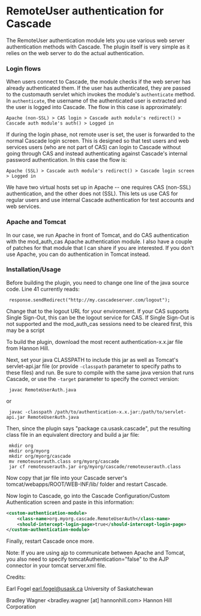 RemoteUser authentication for Cascade
=====================================

The RemoteUser authentication module lets you use various web server 
authentication methods with Cascade.  The plugin itself is very simple 
as it relies on the web server to do the actual authentication. 

### Login flows

When users connect to Cascade, the module checks if the web server has 
already authenticated them.  If the user has authenticated, they are
passed to the customauth servlet which invokes the module's `authenticate`
method. In `authenticate`, the username of the authenticated user is extracted
and the user is logged into Cascade. The flow in this case is approximately:

    Apache (non-SSL) > CAS login > Cascade auth module's redirect() > Cascade auth module's auth() > Logged in

If during the login phase, not remote user is set, the user is forwarded to
the normal Cascade login screen. This is designed so that test users and web services 
users (who are not part of CAS) can login to Cascade without going through CAS
and instead authenticating against Cascade's internal password authentication.
In this case the flow is:

    Apache (SSL) > Cascade auth module's redirect() > Cascade login screen > Logged in

We have two virtual hosts set up in Apache -- one requires CAS (non-SSL)
authentication, and the other does not (SSL).  This lets us use CAS for regular 
users and use internal Cascade authentication for test accounts and web 
services.

### Apache and Tomcat

In our case, we run Apache in front of Tomcat, and do CAS authentication 
with the mod_auth_cas Apache authentication module.  I also have a 
couple of patches for that module that I can share if you are interested. 
If you don't use Apache, you can do authentication in Tomcat instead. 

### Installation/Usage

Before building the plugin, you need to change one line of the java 
source code. Line 41 currently reads:

     response.sendRedirect("http://my.cascadeserver.com/logout");

Change that to the logout URL for your environment. If your CAS supports Single Sign-Out,
this can be the logout service for CAS. If Single Sign-Out is not supported and the 
mod_auth_cas sessions need to be cleared first, this may be a script

To build the plugin, download the most recent authentication-x.x.jar file from 
Hannon Hill.

Next, set your java CLASSPATH to include this jar as well as Tomcat's 
servlet-api.jar file (or provide `-classpath` parameter to specify paths to these files) and run. Be sure to compile with the same java version that
runs Cascade, or use the `-target` parameter to specify the correct version:

     javac RemoteUserAuth.java
     
or

     javac -classpath /path/to/authentication-x.x.jar:/path/to/servlet-api.jar RemoteUserAuth.java 

Then, since the plugin says "package ca.usask.cascade", put the resulting 
class file in an equivalent directory and build a jar file: 

     mkdir org
     mkdir org/myorg
     mkdir org/myorg/cascade
     mv remoteuserauth.class org/myorg/cascade
     jar cf remoteuserauth.jar org/myorg/cascade/remoteuserauth.class

Now copy that jar file into your Cascade server's 
tomcat/webapps/ROOT/WEB-INF/lib/ folder and restart Cascade.

Now login to Cascade, go into the Cascade Configuration/Custom 
Authentication screen and paste in this information: 

```xml
<custom-authentication-module>
    <class-name>org.myorg.cascade.RemoteUserAuth</class-name>
    <should-intercept-login-page>true</should-intercept-login-page>
</custom-authentication-module>
```

Finally, restart Cascade once more.

Note: If you are using ajp to communicate between Apache and Tomcat, you 
also need to specify tomcatAuthentication="false" to the AJP connector in 
your tomcat server.xml file.

Credits:

Earl Fogel <earl.fogel@usask.ca>
University of Saskatchewan

Bradley Wagner <bradley.wagner [at] hannonhill.com>
Hannon Hill Corporation